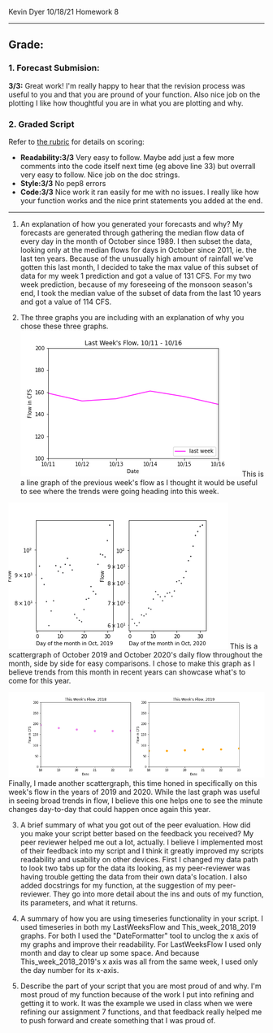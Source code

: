 Kevin Dyer
10/18/21
Homework 8

____________
## Grade:
### 1. Forecast Submision: 
**3/3:** Great work! I'm really happy to hear that the revision process was useful to you and that you are pround of your function. Also nice job on the plotting I like how thoughtful you are in what you are plotting and why.  

### 2. Graded Script
Refer to [the rubric](https://github.com/HAS-Tools-Fall2021/Course-Materials21/blob/main/Content/Starter_Codes/week7_code_review_rubric.md) for details on scoring: 
- **Readability:3/3** Very easy to follow. Maybe add just a few more comments into the code itself next time (eg above line 33) but overrall very easy to follow. Nice job on the doc strings. 
- **Style:3/3** No pep8 errors
- **Code:3/3** Nice work it ran easily for me with no issues. I really like how your function works and the nice print statements you added at the end. 
____________

1. An explanation of how you generated your forecasts and why?
My forecasts are generated through gathering the median flow data of every day in the month of October since 1989. I then subset the data, looking only at the median flows for days in October since 2011, ie. the last ten years. Because of the unusually high amount of rainfall we've gotten this last month, I decided to take the max value of this subset of data for my week 1 prediction and got a value of 131 CFS. For my two week prediction, because of my foreseeing of the monsoon season's end, I took the median value of the subset of data from the last 10 years and got a value of 114 CFS.

2. The three graphs you are including with an explanation of why you chose these three graphs.
![](assets/ReadMe-d81b50f2.png)
This is a line graph of the previous week's flow as I thought it would be useful to see where the trends were going heading into this week.

![](assets/ReadMe-35edf9ce.png)
This is a scattergraph of October 2019 and October 2020's daily flow throughout the month, side by side for easy comparisons. I chose to make this graph as I believe trends from this month in recent years can showcase what's to come for this year.

![](assets/ReadMe-07d5e3f4.png)
Finally, I made another scattergraph, this time honed in specifically on this week's flow in the years of 2019 and 2020. While the last graph was useful in seeing broad trends in flow, I believe this one helps one to see the minute changes day-to-day that could happen once again this year.

3. A brief summary of what you got out of the peer evaluation. How did you make your script better based on the feedback you received?
My peer reviewer helped me out a lot, actually. I believe I implemented most of their feedback into my script and I think it greatly improved my scripts readability and usability on other devices. First I changed my data path to look two tabs up for the data its looking, as my peer-reviewer was having trouble getting the data from their own data's location. I also added docstrings for my function, at the suggestion of my peer-reviewer. They go into more detail about the ins and outs of my function, its parameters, and what it returns.

4. A summary of how you are using timeseries functionality in your script.
I used timeseries in both my LastWeeksFlow and This_week_2018_2019 graphs. For both I used the "DateFormatter" tool to unclog the x axis of my graphs and improve their readability. For LastWeeksFlow I used only month and day to clear up some space. And because This_week_2018_2019's x axis was all from the same week, I used only the day number for its x-axis.

5. Describe the part of your script that you are most proud of and why.
I'm most proud of my function because of the work I put into refining and getting it to work. It was the example we used in class when we were refining our assignment 7 functions, and that feedback really helped me to push forward and create something that I was proud of.
